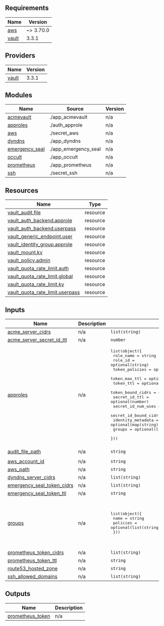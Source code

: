 ## Requirements

| Name | Version |
|------|---------|
| <a name="requirement_aws"></a> [aws](#requirement\_aws) | ~> 3.70.0 |
| <a name="requirement_vault"></a> [vault](#requirement\_vault) | 3.3.1 |

## Providers

| Name | Version |
|------|---------|
| <a name="provider_vault"></a> [vault](#provider\_vault) | 3.3.1 |

## Modules

| Name | Source | Version |
|------|--------|---------|
| <a name="module_acmevault"></a> [acmevault](#module\_acmevault) | ./app_acmevault | n/a |
| <a name="module_approles"></a> [approles](#module\_approles) | ./auth_approle | n/a |
| <a name="module_aws"></a> [aws](#module\_aws) | ./secret_aws | n/a |
| <a name="module_dyndns"></a> [dyndns](#module\_dyndns) | ./app_dyndns | n/a |
| <a name="module_emergency_seal"></a> [emergency\_seal](#module\_emergency\_seal) | ./app_emergency_seal | n/a |
| <a name="module_occult"></a> [occult](#module\_occult) | ./app_occult | n/a |
| <a name="module_prometheus"></a> [prometheus](#module\_prometheus) | ./app_prometheus | n/a |
| <a name="module_ssh"></a> [ssh](#module\_ssh) | ./secret_ssh | n/a |

## Resources

| Name | Type |
|------|------|
| [vault_audit.file](https://registry.terraform.io/providers/vault/3.3.1/docs/resources/audit) | resource |
| [vault_auth_backend.approle](https://registry.terraform.io/providers/vault/3.3.1/docs/resources/auth_backend) | resource |
| [vault_auth_backend.userpass](https://registry.terraform.io/providers/vault/3.3.1/docs/resources/auth_backend) | resource |
| [vault_generic_endpoint.user](https://registry.terraform.io/providers/vault/3.3.1/docs/resources/generic_endpoint) | resource |
| [vault_identity_group.approle](https://registry.terraform.io/providers/vault/3.3.1/docs/resources/identity_group) | resource |
| [vault_mount.kv](https://registry.terraform.io/providers/vault/3.3.1/docs/resources/mount) | resource |
| [vault_policy.admin](https://registry.terraform.io/providers/vault/3.3.1/docs/resources/policy) | resource |
| [vault_quota_rate_limit.auth](https://registry.terraform.io/providers/vault/3.3.1/docs/resources/quota_rate_limit) | resource |
| [vault_quota_rate_limit.global](https://registry.terraform.io/providers/vault/3.3.1/docs/resources/quota_rate_limit) | resource |
| [vault_quota_rate_limit.kv](https://registry.terraform.io/providers/vault/3.3.1/docs/resources/quota_rate_limit) | resource |
| [vault_quota_rate_limit.userpass](https://registry.terraform.io/providers/vault/3.3.1/docs/resources/quota_rate_limit) | resource |

## Inputs

| Name | Description | Type | Default | Required |
|------|-------------|------|---------|:--------:|
| <a name="input_acme_server_cidrs"></a> [acme\_server\_cidrs](#input\_acme\_server\_cidrs) | n/a | `list(string)` | `[]` | no |
| <a name="input_acme_server_secret_id_ttl"></a> [acme\_server\_secret\_id\_ttl](#input\_acme\_server\_secret\_id\_ttl) | n/a | `number` | `7776000` | no |
| <a name="input_approles"></a> [approles](#input\_approles) | n/a | <pre>list(object({<br>    role_name             = string<br>    role_id               = optional(string)<br>    token_policies        = optional(list(string))<br>    token_max_ttl         = optional(number)<br>    token_ttl             = optional(number)<br>    token_bound_cidrs     = optional(list(string))<br>    secret_id_ttl         = optional(number)<br>    secret_id_num_uses    = optional(number)<br>    secret_id_bound_cidrs = optional(list(string))<br>    identity_metadata     = optional(map(string))<br>    groups                = optional(list(string))<br>  }))</pre> | n/a | yes |
| <a name="input_audit_file_path"></a> [audit\_file\_path](#input\_audit\_file\_path) | n/a | `string` | `"/var/log/vault-audit.log"` | no |
| <a name="input_aws_account_id"></a> [aws\_account\_id](#input\_aws\_account\_id) | n/a | `string` | n/a | yes |
| <a name="input_aws_path"></a> [aws\_path](#input\_aws\_path) | n/a | `string` | `"aws"` | no |
| <a name="input_dyndns_server_cidrs"></a> [dyndns\_server\_cidrs](#input\_dyndns\_server\_cidrs) | n/a | `list(string)` | `[]` | no |
| <a name="input_emergency_seal_token_cidrs"></a> [emergency\_seal\_token\_cidrs](#input\_emergency\_seal\_token\_cidrs) | n/a | `list(string)` | `[]` | no |
| <a name="input_emergency_seal_token_ttl"></a> [emergency\_seal\_token\_ttl](#input\_emergency\_seal\_token\_ttl) | n/a | `string` | `"9600h"` | no |
| <a name="input_groups"></a> [groups](#input\_groups) | n/a | <pre>list(object({<br>    name     = string<br>    policies = optional(list(string))<br>  }))</pre> | <pre>[<br>  {<br>    "name": "fileserver",<br>    "policies": [<br>      "occult"<br>    ]<br>  }<br>]</pre> | no |
| <a name="input_prometheus_token_cidrs"></a> [prometheus\_token\_cidrs](#input\_prometheus\_token\_cidrs) | n/a | `list(string)` | `null` | no |
| <a name="input_prometheus_token_ttl"></a> [prometheus\_token\_ttl](#input\_prometheus\_token\_ttl) | n/a | `string` | `"9600h"` | no |
| <a name="input_route53_hosted_zone"></a> [route53\_hosted\_zone](#input\_route53\_hosted\_zone) | n/a | `string` | n/a | yes |
| <a name="input_ssh_allowed_domains"></a> [ssh\_allowed\_domains](#input\_ssh\_allowed\_domains) | n/a | `list(string)` | `[]` | no |

## Outputs

| Name | Description |
|------|-------------|
| <a name="output_prometheus_token"></a> [prometheus\_token](#output\_prometheus\_token) | n/a |
